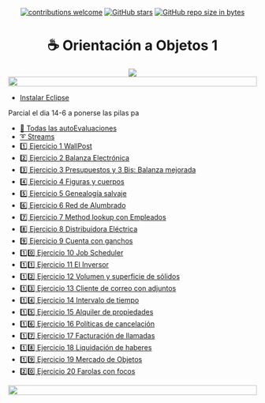 <div align="center">

[![contributions welcome](https://img.shields.io/badge/contributions-welcome-brightgreen.svg?style=flat)](https://github.com/Nomadiix/OO1)
[![GitHub stars](https://img.shields.io/github/stars/Nomadiix/OO1)](https://github.com/FabianMartinez1234567/OO1/stargazers/)
[![GitHub repo size in bytes](https://img.shields.io/github/repo-size/Nomadiix/OO1)](https://github.com/Nomadiix/OO1)
 </div>

<h1 align="center"> ☕ Orientación a Objetos 1</h1>

<div align="center">
  <img src="https://media.giphy.com/media/10I54Pr7nbGrAs/giphy.gif"/>
 </div>

<img src= 'https://i.gifer.com/origin/8c/8cd3f1898255c045143e1da97fbabf10_w200.gif' height="20" width="100%"> 

- [Instalar Eclipse](https://www.eclipse.org/downloads/download.php?file=/oomph/epp/2022-12/R/eclipse-inst-jre-win64.exe)

Parcial el dia 14-6 a ponerse las pilas pa

- [📝 Todas las autoEvaluaciones](/Documentos/autoevaluaciones.md)
- [➰ Streams](/Documentos/streams.md)
- [1️⃣ Ejercicio 1 WallPost](/Practica/Ejercicio%201%20WallPost/)
- [2️⃣ Ejercicio 2 Balanza Electrónica](/Practica/Ejercicio%202%20Balanza%20Electr%C3%B3nica/)
- [3️⃣ Ejercicio 3 Presupuestos y 3 Bis: Balanza mejorada](/Practica/Ejercicio%203%20Presupuestos%20y%203%20Bis%20Balansa%20Mejorada/)
- [4️⃣ Ejercicio 4 Figuras y cuerpos](/Practica/Ejercicio%204%20Figuras%20y%20cuerpos/)
- [5️⃣ Ejercicio 5 Genealogía salvaje](/Practica/Ejercicio%205%20Genealog%C3%ADa%20salvaje/)
- [6️⃣ Ejercicio 6 Red de Alumbrado](/Practica/Ejercicio%206%20Red%20de%20alumbrado/)
- [7️⃣ Ejercicio 7 Method lookup con Empleados](/Practica/Ejercicio%207%20Method%20Lookup%20con%20empleados/)
- [8️⃣ Ejercicio 8 Distribuidora Eléctrica](/Practica/Ejercicio%208%20Distribuidora%20El%C3%A9ctrica/)
- [9️⃣ Ejercicio 9 Cuenta con ganchos](/Practica/Ejercicio%209%20Cuenta%20con%20ganchos/)
- [1️⃣0️⃣ Ejercicio 10 Job Scheduler](/Practica/Ejercicio%2010%20Job%20Scheduler/)
- [1️⃣1️⃣ Ejercicio 11 El Inversor](/Practica/Ejercicio%2011%20El%20Inversor/)
- [1️⃣2️⃣ Ejercicio 12 Volumen y superficie de sólidos](/Practica/Ejercicio%2012%20Volumen%20y%20superficie%20con%20s%C3%B3lidos/)
- [1️⃣3️⃣ Ejercicio 13 Cliente de correo con adjuntos](/Practica/Ejercicio%2013%20Cliente%20con%20correo%20con%20adjuntos/)
- [1️⃣4️⃣ Ejercicio 14 Intervalo de tiempo](/Practica/Ejercicio%2014%20Intervalo%20de%20tiempo/)
- [1️⃣5️⃣ Ejercicio 15 Alquiler de propiedades](/Practica/Ejercicio%2015%20Alquiler%20de%20propiedades/)
- [1️⃣6️⃣ Ejercicio 16 Políticas de cancelación](/Practica/Ejercicio%2016%20Pol%C3%ADticas%20de%20cancelaci%C3%B3n/)
- [1️⃣7️⃣ Ejercicio 17 Facturación de llamadas](/Practica/Ejercicio%2017%20Facturas%20de%20llamadas/)
- [1️⃣8️⃣ Ejercicio 18 Liquidación de haberes](/Practica/Ejercicio%2018%20Liquidaci%C3%B3n%20de%20haberes/)
- [1️⃣9️⃣ Ejercicio 19 Mercado de Objetos](/Practica/Ejercicio%2019%20Mercado%20de%20Objetos/)
- [2️⃣0️⃣ Ejercicio 20 Farolas con focos](/Practica/Ejercicio%2020%20Farolas%20con%20Focos/)

<img src= 'https://i.gifer.com/origin/8c/8cd3f1898255c045143e1da97fbabf10_w200.gif' height="20" width="100%">



